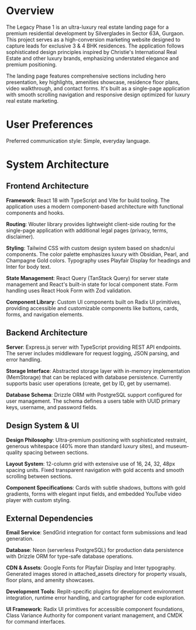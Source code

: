 # Overview

The Legacy Phase 1 is an ultra-luxury real estate landing page for a premium residential development by Silverglades in Sector 63A, Gurgaon. This project serves as a high-conversion marketing website designed to capture leads for exclusive 3 & 4 BHK residences. The application follows sophisticated design principles inspired by Christie's International Real Estate and other luxury brands, emphasizing understated elegance and premium positioning.

The landing page features comprehensive sections including hero presentation, key highlights, amenities showcase, residence floor plans, video walkthrough, and contact forms. It's built as a single-page application with smooth scrolling navigation and responsive design optimized for luxury real estate marketing.

# User Preferences

Preferred communication style: Simple, everyday language.

# System Architecture

## Frontend Architecture

**Framework**: React 18 with TypeScript and Vite for build tooling. The application uses a modern component-based architecture with functional components and hooks.

**Routing**: Wouter library provides lightweight client-side routing for the single-page application with additional legal pages (privacy, terms, disclaimer).

**Styling**: Tailwind CSS with custom design system based on shadcn/ui components. The color palette emphasizes luxury with Obsidian, Pearl, and Champagne Gold colors. Typography uses Playfair Display for headings and Inter for body text.

**State Management**: React Query (TanStack Query) for server state management and React's built-in state for local component state. Form handling uses React Hook Form with Zod validation.

**Component Library**: Custom UI components built on Radix UI primitives, providing accessible and customizable components like buttons, cards, forms, and navigation elements.

## Backend Architecture

**Server**: Express.js server with TypeScript providing REST API endpoints. The server includes middleware for request logging, JSON parsing, and error handling.

**Storage Interface**: Abstracted storage layer with in-memory implementation (MemStorage) that can be replaced with database persistence. Currently supports basic user operations (create, get by ID, get by username).

**Database Schema**: Drizzle ORM with PostgreSQL support configured for user management. The schema defines a users table with UUID primary keys, username, and password fields.

## Design System & UI

**Design Philosophy**: Ultra-premium positioning with sophisticated restraint, generous whitespace (40% more than standard luxury sites), and museum-quality spacing between sections.

**Layout System**: 12-column grid with extensive use of 16, 24, 32, 48px spacing units. Fixed transparent navigation with gold accents and smooth scrolling between sections.

**Component Specifications**: Cards with subtle shadows, buttons with gold gradients, forms with elegant input fields, and embedded YouTube video player with custom styling.

## External Dependencies

**Email Service**: SendGrid integration for contact form submissions and lead generation.

**Database**: Neon (serverless PostgreSQL) for production data persistence with Drizzle ORM for type-safe database operations.

**CDN & Assets**: Google Fonts for Playfair Display and Inter typography. Generated images stored in attached_assets directory for property visuals, floor plans, and amenity showcases.

**Development Tools**: Replit-specific plugins for development environment integration, runtime error handling, and cartographer for code exploration.

**UI Framework**: Radix UI primitives for accessible component foundations, Class Variance Authority for component variant management, and CMDK for command interfaces.